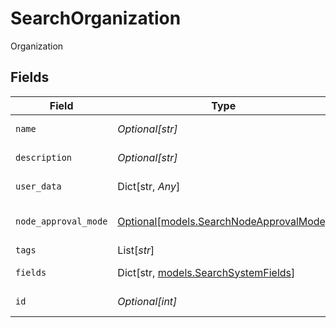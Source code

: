 # SearchOrganization

Organization


## Fields

| Field                                                                          | Type                                                                           | Required                                                                       | Description                                                                    |
| ------------------------------------------------------------------------------ | ------------------------------------------------------------------------------ | ------------------------------------------------------------------------------ | ------------------------------------------------------------------------------ |
| `name`                                                                         | *Optional[str]*                                                                | :heavy_minus_sign:                                                             | Organization full name                                                         |
| `description`                                                                  | *Optional[str]*                                                                | :heavy_minus_sign:                                                             | Organization Description                                                       |
| `user_data`                                                                    | Dict[str, *Any*]                                                               | :heavy_minus_sign:                                                             | Custom attributes                                                              |
| `node_approval_mode`                                                           | [Optional[models.SearchNodeApprovalMode]](../models/searchnodeapprovalmode.md) | :heavy_minus_sign:                                                             | Device Approval Mode                                                           |
| `tags`                                                                         | List[*str*]                                                                    | :heavy_minus_sign:                                                             | Tags                                                                           |
| `fields`                                                                       | Dict[str, [models.SearchSystemFields](../models/searchsystemfields.md)]        | :heavy_minus_sign:                                                             | Custom Fields                                                                  |
| `id`                                                                           | *Optional[int]*                                                                | :heavy_minus_sign:                                                             | Organization identifier                                                        |